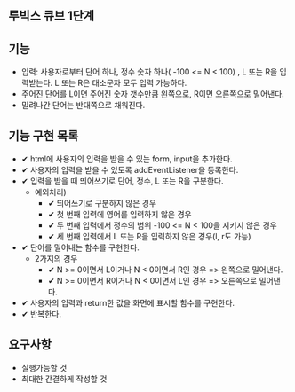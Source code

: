 ## 루빅스 큐브 1단계

## 기능

- 입력: 사용자로부터 단어 하나, 정수 숫자 하나( -100 <= N < 100) , L 또는 R을 입력받는다. L 또는 R은 대소문자 모두 입력 가능하다.
- 주어진 단어를 L이면 주어진 숫자 갯수만큼 왼쪽으로, R이면 오른쪽으로 밀어낸다.
- 밀려나간 단어는 반대쪽으로 채워진다.

## 기능 구현 목록

- ✔ html에 사용자의 입력을 받을 수 있는 form, input을 추가한다.
- ✔ 사용자의 입력을 받을 수 있도록 addEventListener을 등록한다.
- ✔ 입력을 받을 때 띄어쓰기로 단어, 정수, L 또는 R을 구분한다.
  - 예외처리)
    - ✔ 띄어쓰기로 구분하지 않은 경우
    - ✔ 첫 번째 입력에 영어를 입력하지 않은 경우
    - ✔ 두 번째 입력에서 정수의 범위 -100 <= N < 100을 지키지 않은 경우
    - ✔ 세 번째 입력에서 L 또는 R을 입력하지 않은 경우(l, r도 가능)
- ✔ 단어를 밀어내는 함수를 구현한다.
  - 2가지의 경우
    - ✔ N >= 0이면서 L이거나 N < 0이면서 R인 경우 => 왼쪽으로 밀어낸다.
    - ✔ N >= 0이면서 R이거나 N < 0이면서 L인 경우 => 오른쪽으로 밀어낸다.
- ✔ 사용자의 입력과 return한 값을 화면에 표시할 함수를 구현한다.
- ✔ 반복한다.

## 요구사항

- 실행가능할 것
- 최대한 간결하게 작성할 것
